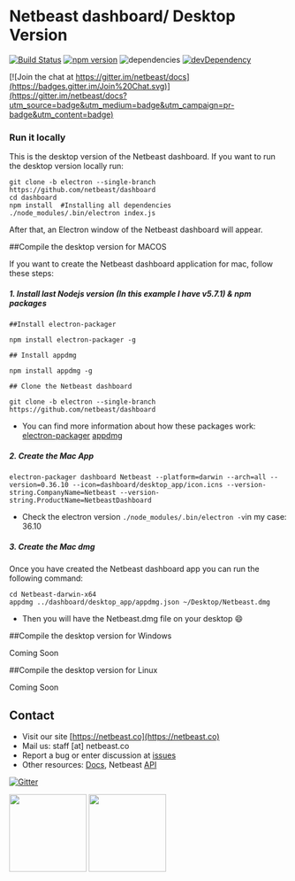 # Netbeast dashboard/ Desktop Version

[![Build Status](https://travis-ci.org/netbeast/dashboard.svg)](https://travis-ci.org/netbeast/dashboard)
[![npm version](https://badge.fury.io/js/nb-dashboard.svg)](https://badge.fury.io/js/nb-dashboard)
![dependencies](https://david-dm.org/netbeast/dashboard.svg)
[![devDependency](https://david-dm.org/netbeast/dashboard/dev-status.svg)](https://david-dm.org/netbeast/dashboard#info=devDependencies)

[![Join the chat at https://gitter.im/netbeast/docs](https://badges.gitter.im/Join%20Chat.svg)](https://gitter.im/netbeast/docs?utm_source=badge&utm_medium=badge&utm_campaign=pr-badge&utm_content=badge)

### Run it locally

This is the desktop version of the Netbeast dashboard. If you want to run the desktop version locally run:

```
git clone -b electron --single-branch https://github.com/netbeast/dashboard
cd dashboard
npm install  #Installing all dependencies
./node_modules/.bin/electron index.js
```

After that, an Electron window of the Netbeast dashboard will appear. 

##Compile the desktop version for MACOS

If you want to create the Netbeast dashboard application for mac, follow these steps:

##### 1. Install last Nodejs version (In this example I have v5.7.1) & npm packages

```
##Install electron-packager

npm install electron-packager -g 

## Install appdmg

npm install appdmg -g 

## Clone the Netbeast dashboard 

git clone -b electron --single-branch https://github.com/netbeast/dashboard
```

- You can find more information about how these packages work: [electron-packager](https://github.com/electron-userland/electron-packager) [appdmg](https://github.com/LinusU/node-appdmg)

##### 2. Create the Mac App

```
electron-packager dashboard Netbeast --platform=darwin --arch=all --version=0.36.10 --icon=dashboard/desktop_app/icon.icns --version-string.CompanyName=Netbeast --version-string.ProductName=NetbeastDashboard
```

-  Check the electron version ```./node_modules/.bin/electron -v```in my case: 36.10

##### 3. Create the Mac dmg

Once you have created the Netbeast dashboard app you can run the following command:


```
cd Netbeast-darwin-x64
appdmg ../dashboard/desktop_app/appdmg.json ~/Desktop/Netbeast.dmg
```

- Then you will have the Netbeast.dmg file on your desktop :smile:


##Compile the desktop version for Windows

Coming Soon

##Compile the desktop version for Linux

Coming Soon

## Contact
* Visit our site [https://netbeast.co](https://netbeast.co)
* Mail us: staff [at] netbeast.co
* Report a bug or enter discussion at [issues](https://github.com/netbeast/docs/issues)
* Other resources: [Docs](https://github.com/netbeast/docs/wiki), Netbeast [API](https://github.com/netbeast/API)

[![Gitter](https://badges.gitter.im/Join%20Chat.svg)](https://gitter.im/netbeast/docs?utm_source=badge&utm_medium=badge&utm_campaign=pr-badge)


<img src="https://github.com/netbeast/docs/blob/master/img/open-source.png?raw=true" height="140px" width="auto"/>
<img src="https://github.com/netbeast/docs/blob/master/img/open-hw.png?raw=true" height="140px" width="auto"/>
